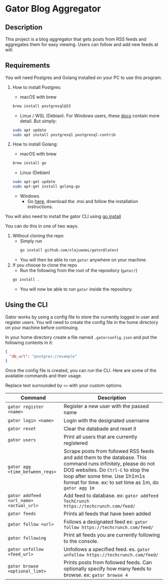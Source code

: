 # Gator Blog Aggregator

## Description

This project is a blog aggregator that gets posts from RSS feeds and aggregates them for easy viewing. Users can follow and add new feeds at will.

## Requirements

You will need Postgres and Golang installed on your PC to use this program.

1. How to install Postgres:

   - macOS with brew

   ```sh
   brew install postgresql@15
   ```

   - Linux / WSL (Debian). For Windows users, these [docs](https://learn.microsoft.com/en-us/windows/wsl/tutorials/wsl-database#install-postgresql) contain more detail. But simply:

   ```sh
   sudo apt update
   sudo apt install postgresql postgresql-contrib
   ```

2. How to install Golang:

   - macOS with brew

   ```sh
   brew install go
   ```

   - Linux (Debian)

   ```sh
   sudo apt-get update
   sudo apt-get install golang-go
   ```

   - Windows
     - Go [here](https://go.dev/dl/), download the .msi and follow the installation instructions.

You will also need to install the gator CLI using [go install](https://pkg.go.dev/cmd/go#hdr-Compile_and_install_packages_and_dependencies)

You can do this in one of two ways.

1. Without cloning the repo
   - Simply run
     ```sh
     go install github.com/slajuwomi/gator@latest
     ```
   - You will then be able to run `gator` anywhere on your machine.
2. If you choose to clone the repo
   - Run the following from the root of the repository (`gator/`)
   ```sh
   go install .
   ```
   - You will now be able to run `gator` inside the repository.

## Using the CLI

Gator works by using a config file to store the currently logged in user and register users. You will need to create the config file in the home directory on your machine before continuing.

In your home directory create a file named `.gatorconfig.json` and put the following contents in it:

```json
{
  "db_url": "postgres://example"
}
```

Once the config file is created, you can run the CLI. Here are some of the available commands and their usage.

Replace text surrounded by `<>` with your custom options.

| Command                                 | Description                                                                                                                                                                                                                                     |
| --------------------------------------- | ----------------------------------------------------------------------------------------------------------------------------------------------------------------------------------------------------------------------------------------------- |
| `gator register <name>`                 | Register a new user with the passed name                                                                                                                                                                                                        |
| `gator login <name>`                    | Login with the designated username                                                                                                                                                                                                              |
| `gator reset`                           | Clear the databade and reset it                                                                                                                                                                                                                 |
| `gator users`                           | Print all users that are currently registered                                                                                                                                                                                                   |
| `gator agg <time_between_reqs>`         | Scrape posts from followed RSS feeds and add them to the database. This command runs infinitely, please do not DOS websites. Do `Ctrl-C` to stop the loop after some time. Use 1h1m1s format for time. ex: to set time as 1m, do `gator agg 1m` |
| `gator addfeed <url_name> <actual_url>` | Add feed to database. ex: `gator addfeed TechCrunch https://techcrunch.com/feed/`                                                                                                                                                               |
| `gator feeds`                           | Prints all feeds that have been added                                                                                                                                                                                                           |
| `gator follow <url>`                    | Follows a designated feed ex: `gator follow https://techcrunch.com/feed/`                                                                                                                                                                       |
| `gator following`                       | Print all feeds you are currently following to the console.                                                                                                                                                                                     |
| `gator unfollow <feed_url>`             | Unfollows a specified feed. es. `gator unfollow https://techcrunch.com/feed/`                                                                                                                                                                   |
| `gator browse <optional_limt>`          | Prints posts from followed feeds. Can optionally specify how many feeds to browse. ex: `gator browse 4`                                                                                                                                         |
